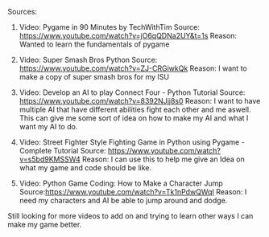 
Sources:

1)  Video: Pygame in 90 Minutes by TechWithTim
    Source: https://www.youtube.com/watch?v=jO6qQDNa2UY&t=1s
    Reason: Wanted to learn the fundamentals of pygame
  
2)  Video: Super Smash Bros Python
    Source: https://www.youtube.com/watch?v=ZJ-CRGiwkQk
    Reason: I want to make a copy of super smash bros for my ISU 

3)  Video: Develop an AI to play Connect Four - Python Tutorial
    Source: https://www.youtube.com/watch?v=8392NJjj8s0
    Reason: I want to have multiple AI that have different abilities fight each other and me aswell. This can give me some sort of idea on how to make my AI and what
    I want my AI to do.
    
4)  Video: Street Fighter Style Fighting Game in Python using Pygame - Complete Tutorial
    Source: https://www.youtube.com/watch?v=s5bd9KMSSW4
    Reason: I can use this to help me give an Idea on what my game and code should be like.
    
5)  Video: Python Game Coding: How to Make a Character Jump
    Source:https://www.youtube.com/watch?v=Tk1nPdwQWqI
    Reason: I need my characters and AI be able to jump around and dodge.
    
Still looking for more videos to add on and trying to learn other ways I can make my game better.
